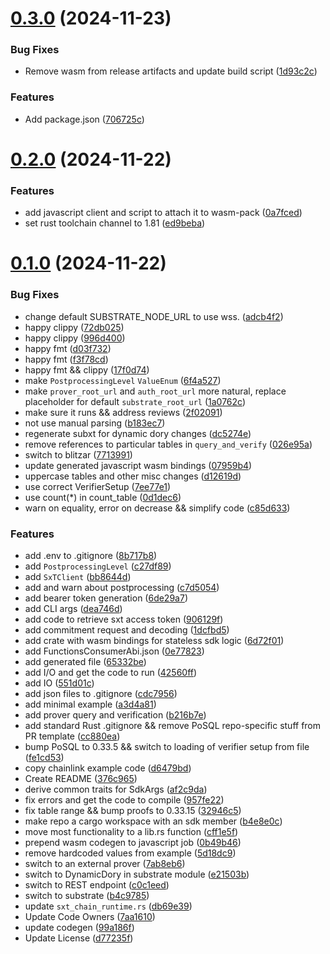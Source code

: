 # [0.3.0](https://github.com/spaceandtimelabs/sxt-proof-of-sql-sdk/compare/v0.2.0...v0.3.0) (2024-11-23)


### Bug Fixes

* Remove wasm from release artifacts and update build script ([1d93c2c](https://github.com/spaceandtimelabs/sxt-proof-of-sql-sdk/commit/1d93c2cb292f937801a0982cb6508db6ff777bb6))


### Features

* Add package.json ([706725c](https://github.com/spaceandtimelabs/sxt-proof-of-sql-sdk/commit/706725c57abbf97dfcb503ff79d97c561fcf29a2))



# [0.2.0](https://github.com/spaceandtimelabs/sxt-proof-of-sql-sdk/compare/v0.1.0...v0.2.0) (2024-11-22)


### Features

* add javascript client and script to attach it to wasm-pack ([0a7fced](https://github.com/spaceandtimelabs/sxt-proof-of-sql-sdk/commit/0a7fced4b6d877bea20a675f968e63553789744d))
* set rust toolchain channel to 1.81 ([ed9beba](https://github.com/spaceandtimelabs/sxt-proof-of-sql-sdk/commit/ed9bebad76d27b7d1826b6fc26272e239ee1249c))



# [0.1.0](https://github.com/spaceandtimelabs/sxt-proof-of-sql-sdk/compare/7aa1610d39d8c9198bf578b1b1c5c7030d9cbabc...v0.1.0) (2024-11-22)


### Bug Fixes

* change default SUBSTRATE_NODE_URL to use wss. ([adcb4f2](https://github.com/spaceandtimelabs/sxt-proof-of-sql-sdk/commit/adcb4f2e4a3b7d1f2ee1cd7bdda9475ad7ce2a3e))
* happy clippy ([72db025](https://github.com/spaceandtimelabs/sxt-proof-of-sql-sdk/commit/72db025f6e0ea1bf84698bcf76b89ecaf2b21d89))
* happy clippy ([996d400](https://github.com/spaceandtimelabs/sxt-proof-of-sql-sdk/commit/996d4004f6d6e138f9d56e68b4f648c615347000))
* happy fmt ([d03f732](https://github.com/spaceandtimelabs/sxt-proof-of-sql-sdk/commit/d03f7328d7946307f3420f30693a10c6489124de))
* happy fmt ([f3f78cd](https://github.com/spaceandtimelabs/sxt-proof-of-sql-sdk/commit/f3f78cd455ba75f53077f7a2865657ad88bcabab))
* happy fmt && clippy ([17f0d74](https://github.com/spaceandtimelabs/sxt-proof-of-sql-sdk/commit/17f0d7462292f5ebcfeb75fa1590449c50df41c2))
* make `PostprocessingLevel` `ValueEnum` ([6f4a527](https://github.com/spaceandtimelabs/sxt-proof-of-sql-sdk/commit/6f4a527dbdd1d58c621d9ebf04e6a84397e52645))
* make `prover_root_url` and `auth_root_url` more natural, replace placeholder for default `substrate_root_url` ([1a0762c](https://github.com/spaceandtimelabs/sxt-proof-of-sql-sdk/commit/1a0762c52def1941bdbb440fce9d5f7f0378f25a))
* make sure it runs && address reviews ([2f02091](https://github.com/spaceandtimelabs/sxt-proof-of-sql-sdk/commit/2f020912acda340d4cee930f866c9a94d88499ce))
* not use manual parsing ([b183ec7](https://github.com/spaceandtimelabs/sxt-proof-of-sql-sdk/commit/b183ec78ba9c38e4b5a3526cb1e46a807d14c719))
* regenerate subxt for dynamic dory changes ([dc5274e](https://github.com/spaceandtimelabs/sxt-proof-of-sql-sdk/commit/dc5274e9f5aab6a0d27d2e2e118daca126f927b3))
* remove references to particular tables in `query_and_verify` ([026e95a](https://github.com/spaceandtimelabs/sxt-proof-of-sql-sdk/commit/026e95a1f1c0e231fea10f1e8f9a8fb126331f68))
* switch to blitzar ([7713991](https://github.com/spaceandtimelabs/sxt-proof-of-sql-sdk/commit/77139914d8438854282f7b89b04335ebf8d452f1))
* update generated javascript wasm bindings ([07959b4](https://github.com/spaceandtimelabs/sxt-proof-of-sql-sdk/commit/07959b496ca51f2306130d8ac38a57d5709ab7ea))
* uppercase tables and other misc changes ([d12619d](https://github.com/spaceandtimelabs/sxt-proof-of-sql-sdk/commit/d12619d66cc1c5dd8fe4e2a0e588412e4e810fae))
* use correct VerifierSetup ([7ee77e1](https://github.com/spaceandtimelabs/sxt-proof-of-sql-sdk/commit/7ee77e1f89dab9e250be8e262f21931f43943f31))
* use count(*) in count_table ([0d1dec6](https://github.com/spaceandtimelabs/sxt-proof-of-sql-sdk/commit/0d1dec65dbe25c8cc0db0dd34a05fd5ece273bae))
* warn on equality, error on decrease && simplify code ([c85d633](https://github.com/spaceandtimelabs/sxt-proof-of-sql-sdk/commit/c85d63334f3a580f0ba1aeaa4ed99247b811e7a2))


### Features

* add .env to .gitignore ([8b717b8](https://github.com/spaceandtimelabs/sxt-proof-of-sql-sdk/commit/8b717b87c385da22f4a69b0b4d0e46cce55e4075))
* add `PostprocessingLevel` ([c27df89](https://github.com/spaceandtimelabs/sxt-proof-of-sql-sdk/commit/c27df89728de6f75af8a54c3df731e4519038dd7))
* add `SxTClient` ([bb8644d](https://github.com/spaceandtimelabs/sxt-proof-of-sql-sdk/commit/bb8644d117700ebb0c5b0aaf6181af083377e8ba))
* add and warn about postprocessing ([c7d5054](https://github.com/spaceandtimelabs/sxt-proof-of-sql-sdk/commit/c7d505439dedc1cc8ebd98bf4f7c6312b9bc3df7))
* add bearer token generation ([6de29a7](https://github.com/spaceandtimelabs/sxt-proof-of-sql-sdk/commit/6de29a7aacf98e331d903ff475c9bf8f26b83037))
* add CLI args ([dea746d](https://github.com/spaceandtimelabs/sxt-proof-of-sql-sdk/commit/dea746d8a669800267f72244388939c23a82ee24))
* add code to retrieve sxt access token ([906129f](https://github.com/spaceandtimelabs/sxt-proof-of-sql-sdk/commit/906129fd4149dd87a6ca53feae15c04850706d43))
* add commitment request and decoding ([1dcfbd5](https://github.com/spaceandtimelabs/sxt-proof-of-sql-sdk/commit/1dcfbd5b93fad01807d364aba46f45b87d1e14e1))
* add crate with wasm bindings for stateless sdk logic ([6d72f01](https://github.com/spaceandtimelabs/sxt-proof-of-sql-sdk/commit/6d72f0121d147adfd48d16526ed0bc197cff7662))
* add FunctionsConsumerAbi.json ([0e77823](https://github.com/spaceandtimelabs/sxt-proof-of-sql-sdk/commit/0e7782377afd4bad08a087c45a84e5956af3a8ac))
* add generated file ([65332be](https://github.com/spaceandtimelabs/sxt-proof-of-sql-sdk/commit/65332be8188933e48d096664e4a1b0af7fae93e3))
* add I/O and get the code to run ([42560ff](https://github.com/spaceandtimelabs/sxt-proof-of-sql-sdk/commit/42560ff89c45eadc1edbd0727d1f1af4ac258bfa))
* add IO ([551d01c](https://github.com/spaceandtimelabs/sxt-proof-of-sql-sdk/commit/551d01cd19347151369bc9bad3ea0c7fe710cc51))
* add json files to .gitignore ([cdc7956](https://github.com/spaceandtimelabs/sxt-proof-of-sql-sdk/commit/cdc795654d4983433cec585467f39cfc2414a973))
* add minimal example ([a3d4a81](https://github.com/spaceandtimelabs/sxt-proof-of-sql-sdk/commit/a3d4a81ae7ed3d9c30d49854451adc353de6f707))
* add prover query and verification ([b216b7e](https://github.com/spaceandtimelabs/sxt-proof-of-sql-sdk/commit/b216b7e2d7c34a06d770124149c9f54771bb3f1a))
* add standard Rust .gitignore && remove PoSQL repo-specific stuff from PR template ([cc880ea](https://github.com/spaceandtimelabs/sxt-proof-of-sql-sdk/commit/cc880ea31ccdb5856972247a14a285ae4a9767fa))
* bump PoSQL to 0.33.5 && switch to loading of verifier setup from file ([fe1cd53](https://github.com/spaceandtimelabs/sxt-proof-of-sql-sdk/commit/fe1cd530eae93b137d7ddbeecfabcd540288fd20))
* copy chainlink example code ([d6479bd](https://github.com/spaceandtimelabs/sxt-proof-of-sql-sdk/commit/d6479bdf2d4404ab0bd947874404e715a43a3961))
* Create README ([376c965](https://github.com/spaceandtimelabs/sxt-proof-of-sql-sdk/commit/376c96521aa98a4fa8e16d0d1d0e7721fa09bb55))
* derive common traits for SdkArgs ([af2c9da](https://github.com/spaceandtimelabs/sxt-proof-of-sql-sdk/commit/af2c9da0b5f841d4e690eb825192f2df1b5414dd))
* fix errors and get the code to compile ([957fe22](https://github.com/spaceandtimelabs/sxt-proof-of-sql-sdk/commit/957fe22f83abf1d9214f443afe5e0bd968d3e5fd))
* fix table range && bump proofs to 0.33.15 ([32946c5](https://github.com/spaceandtimelabs/sxt-proof-of-sql-sdk/commit/32946c529fac8c9d7347aa8388365f4ec5a1fcec))
* make repo a cargo workspace with an sdk member ([b4e8e0c](https://github.com/spaceandtimelabs/sxt-proof-of-sql-sdk/commit/b4e8e0cf9af7df4cd02a1f66aaff60496a27d6e7))
* move most functionality to a lib.rs function ([cff1e5f](https://github.com/spaceandtimelabs/sxt-proof-of-sql-sdk/commit/cff1e5f114dd51354143bc851cf5720c1bc35e1a))
* prepend wasm codegen to javascript job ([0b49b46](https://github.com/spaceandtimelabs/sxt-proof-of-sql-sdk/commit/0b49b46f3a4504ebba51631621f658b21c12f5f2))
* remove hardcoded values from example ([5d18dc9](https://github.com/spaceandtimelabs/sxt-proof-of-sql-sdk/commit/5d18dc9f16b2c35e5cc6b70c135ca5f03dd06a72))
* switch to an external prover ([7ab8eb6](https://github.com/spaceandtimelabs/sxt-proof-of-sql-sdk/commit/7ab8eb6a93f38562816b3a0f342b6c8456f2b546))
* switch to DynamicDory in substrate module ([e21503b](https://github.com/spaceandtimelabs/sxt-proof-of-sql-sdk/commit/e21503b76022072f678c470a1c1b0862bb319e15))
* switch to REST endpoint ([c0c1eed](https://github.com/spaceandtimelabs/sxt-proof-of-sql-sdk/commit/c0c1eedd46c82d681184e9f4361e1fd6bbdca89d))
* switch to substrate ([b4c9785](https://github.com/spaceandtimelabs/sxt-proof-of-sql-sdk/commit/b4c9785e50e4818b3387f9afe273242db150dc6d))
* update `sxt_chain_runtime.rs` ([db69e39](https://github.com/spaceandtimelabs/sxt-proof-of-sql-sdk/commit/db69e3981f67fc6db353b7b9586cf52c2b419a3f))
* Update Code Owners ([7aa1610](https://github.com/spaceandtimelabs/sxt-proof-of-sql-sdk/commit/7aa1610d39d8c9198bf578b1b1c5c7030d9cbabc))
* update codegen ([99a186f](https://github.com/spaceandtimelabs/sxt-proof-of-sql-sdk/commit/99a186f873d797a5c6f3fe418b7baced1b571486))
* Update License ([d77235f](https://github.com/spaceandtimelabs/sxt-proof-of-sql-sdk/commit/d77235fd14a0dcffa17bc7c2478ec95ffff2bd41))



